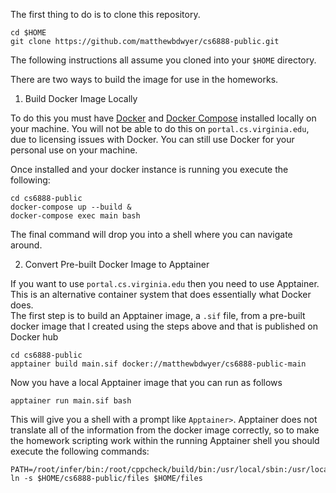 The first thing to do is to clone this repository.
```
cd $HOME
git clone https://github.com/matthewbdwyer/cs6888-public.git
```

The following instructions all assume you cloned into your ```$HOME``` directory.  

There are two ways to build the image for use in the homeworks.

1) Build Docker Image Locally

To do this you must have [Docker](https://www.docker.com/get-started) and [Docker Compose](https://docs.docker.com/compose/install/) installed locally on your machine.  You will not be able to do this on ```portal.cs.virginia.edu```, due to licensing issues with Docker.  You can still use Docker for your personal use on your machine.

Once installed and your docker instance is running you execute the following:
```
cd cs6888-public
docker-compose up --build &
docker-compose exec main bash
```
The final command will drop you into a shell where you can navigate around.

2) Convert Pre-built Docker Image to Apptainer

If you want to use ```portal.cs.virginia.edu``` then you need to use Apptainer.  This is an alternative container system that does essentially what Docker does.   
The first step is to build an Apptainer image, a ```.sif``` file, from a pre-built docker image that I created using the steps above and that is published on Docker hub

```
cd cs6888-public
apptainer build main.sif docker://matthewbdwyer/cs6888-public-main
```
Now you have a local Apptainer image that you can run as follows
```
apptainer run main.sif bash
```
This will give you a shell with a prompt like ```Apptainer>```.  Apptainer does not translate all of the information from the docker image correctly, so to make the homework scripting work within the running Apptainer shell you should execute the following commands:
```
PATH=/root/infer/bin:/root/cppcheck/build/bin:/usr/local/sbin:/usr/local/bin:/usr/sbin:/usr/bin:/sbin:/bin
ln -s $HOME/cs6888-public/files $HOME/files
```
